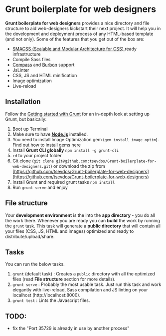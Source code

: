 # Grunt boilerplate for web designers

**Grunt boilerplate for web designers** provides a nice directory and file structure to aid web-designers kickstart their next project. It will help you in the development and deployment process of any HTML-based template (and not only). Some of the features that you get out of the box are:

- [SMACSS (Scalable and Modular Architecture for CSS) ](http://smacss.com/) ready infrastructure
- Compile Sass files
- [Compass](http://compass-style.org/) and [Burbon](http://bourbon.io/) support
- JsLinter
- CSS, JS and HTML minification
- Image optimization
- Live-reload

## Installation

Follow the [Getting started with Grunt](http://gruntjs.com/getting-started) for an in-depth look at setting up Grunt, but basically:

1. Boot up Terminal
2. Make sure to have **[Node.js](http://nodejs.org/download/)** installed.
3. You need to install Image Optimization gem (`gem install image_optim`). Find out how to install gems [here](http://guides.rubygems.org/rubygems-basics/)
4. Install **Grunt CLI globally** `npm install -g grunt-cli`
5. `cd` to your project folder
6. Git clone (`git clone git@github.com:tsevdos/Grunt-boilerplate-for-web-designers.git`) or download the zip from [https://github.com/tsevdos/Grunt-boilerplate-for-web-designers](https://github.com/tsevdos/Grunt-boilerplate-for-web-designers)
7. Install Grunt and required grunt tasks `npm install`
8. Run `grunt serve` and enjoy

## File structure

Your **development environment** is the into the **app directory** - you do all the work there. Whenever you are ready you can **build** the work by running the `grunt` task. This task will generate a **public directory** that will contain all your files (CSS, JS, HTML and images) optimized and ready to distribute/upload/share.

## Tasks

You can run the below tasks.

1. `grunt` (default task) : Creates a `public` directory with all the optimized files (read **File structure** section for more details).
2. `grunt serve` : Probably the most usable task. Just run this task and work elegantly with live-reload, Sass compilation and JS linting on your localhost (http://localhost:8000).
3. `grunt test` : Lints the Javascript files.


## TODO:

- fix the "Port 35729 is already in use by another process"